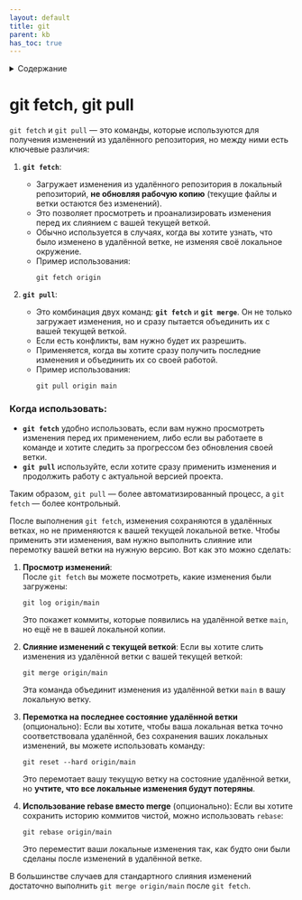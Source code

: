 ```yaml
---
layout: default
title: git
parent: kb
has_toc: true
---
```

<details close markdown="block">
  <summary>
    Содержание
  </summary>
  {: .text-delta }
1. TOC
{:toc}
</details>

# git fetch, git pull 
`git fetch` и `git pull` — это команды, которые используются для получения изменений из удалённого репозитория, но между ними есть ключевые различия:

1. **`git fetch`**:
   - Загружает изменения из удалённого репозитория в локальный репозиторий, **не обновляя рабочую копию** (текущие файлы и ветки остаются без изменений).
   - Это позволяет просмотреть и проанализировать изменения перед их слиянием с вашей текущей веткой.
   - Обычно используется в случаях, когда вы хотите узнать, что было изменено в удалённой ветке, не изменяя своё локальное окружение.
   - Пример использования:
     ```
     git fetch origin
     ```

2. **`git pull`**:
   - Это комбинация двух команд: **`git fetch`** и **`git merge`**. Он не только загружает изменения, но и сразу пытается объединить их с вашей текущей веткой.
   - Если есть конфликты, вам нужно будет их разрешить.
   - Применяется, когда вы хотите сразу получить последние изменения и объединить их со своей работой.
   - Пример использования:
     ```
     git pull origin main
     ```

### Когда использовать:
- **`git fetch`** удобно использовать, если вам нужно просмотреть изменения перед их применением, либо если вы работаете в команде и хотите следить за прогрессом без обновления своей ветки.
- **`git pull`** используйте, если хотите сразу применить изменения и продолжить работу с актуальной версией проекта.

Таким образом, `git pull` — более автоматизированный процесс, а `git fetch` — более контрольный.

После выполнения `git fetch`, изменения сохраняются в удалённых ветках, но не применяются к вашей текущей локальной ветке. Чтобы применить эти изменения, вам нужно выполнить слияние или перемотку вашей ветки на нужную версию. Вот как это можно сделать:

1. **Просмотр изменений**:  
   После `git fetch` вы можете посмотреть, какие изменения были загружены:
   ```
   git log origin/main
   ```
   Это покажет коммиты, которые появились на удалённой ветке `main`, но ещё не в вашей локальной копии.

2. **Слияние изменений с текущей веткой**:
   Если вы хотите слить изменения из удалённой ветки с вашей текущей веткой:
   ```
   git merge origin/main
   ```
   Эта команда объединит изменения из удалённой ветки `main` в вашу локальную ветку.

3. **Перемотка на последнее состояние удалённой ветки** (опционально):
   Если вы хотите, чтобы ваша локальная ветка точно соответствовала удалённой, без сохранения ваших локальных изменений, вы можете использовать команду:
   ```
   git reset --hard origin/main
   ```
   Это перемотает вашу текущую ветку на состояние удалённой ветки, но **учтите, что все локальные изменения будут потеряны**.

4. **Использование rebase вместо merge** (опционально):
   Если вы хотите сохранить историю коммитов чистой, можно использовать `rebase`:
   ```
   git rebase origin/main
   ```
   Это переместит ваши локальные изменения так, как будто они были сделаны после изменений в удалённой ветке.

В большинстве случаев для стандартного слияния изменений достаточно выполнить `git merge origin/main` после `git fetch`.
